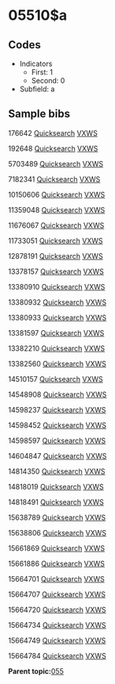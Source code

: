 # 05510$a

## Codes

-   Indicators
    -   First: 1
    -   Second: 0
-   Subfield: a

## Sample bibs

176642 [Quicksearch](https://search.library.yale.edu/catalog/176642) [VXWS](http://prodorbis.library.yale.edu:7014/vxws/GetHoldingsService?bibId=176642)

192648 [Quicksearch](https://search.library.yale.edu/catalog/192648) [VXWS](http://prodorbis.library.yale.edu:7014/vxws/GetHoldingsService?bibId=192648)

5703489 [Quicksearch](https://search.library.yale.edu/catalog/5703489) [VXWS](http://prodorbis.library.yale.edu:7014/vxws/GetHoldingsService?bibId=5703489)

7182341 [Quicksearch](https://search.library.yale.edu/catalog/7182341) [VXWS](http://prodorbis.library.yale.edu:7014/vxws/GetHoldingsService?bibId=7182341)

10150606 [Quicksearch](https://search.library.yale.edu/catalog/10150606) [VXWS](http://prodorbis.library.yale.edu:7014/vxws/GetHoldingsService?bibId=10150606)

11359048 [Quicksearch](https://search.library.yale.edu/catalog/11359048) [VXWS](http://prodorbis.library.yale.edu:7014/vxws/GetHoldingsService?bibId=11359048)

11676067 [Quicksearch](https://search.library.yale.edu/catalog/11676067) [VXWS](http://prodorbis.library.yale.edu:7014/vxws/GetHoldingsService?bibId=11676067)

11733051 [Quicksearch](https://search.library.yale.edu/catalog/11733051) [VXWS](http://prodorbis.library.yale.edu:7014/vxws/GetHoldingsService?bibId=11733051)

12878191 [Quicksearch](https://search.library.yale.edu/catalog/12878191) [VXWS](http://prodorbis.library.yale.edu:7014/vxws/GetHoldingsService?bibId=12878191)

13378157 [Quicksearch](https://search.library.yale.edu/catalog/13378157) [VXWS](http://prodorbis.library.yale.edu:7014/vxws/GetHoldingsService?bibId=13378157)

13380910 [Quicksearch](https://search.library.yale.edu/catalog/13380910) [VXWS](http://prodorbis.library.yale.edu:7014/vxws/GetHoldingsService?bibId=13380910)

13380932 [Quicksearch](https://search.library.yale.edu/catalog/13380932) [VXWS](http://prodorbis.library.yale.edu:7014/vxws/GetHoldingsService?bibId=13380932)

13380933 [Quicksearch](https://search.library.yale.edu/catalog/13380933) [VXWS](http://prodorbis.library.yale.edu:7014/vxws/GetHoldingsService?bibId=13380933)

13381597 [Quicksearch](https://search.library.yale.edu/catalog/13381597) [VXWS](http://prodorbis.library.yale.edu:7014/vxws/GetHoldingsService?bibId=13381597)

13382210 [Quicksearch](https://search.library.yale.edu/catalog/13382210) [VXWS](http://prodorbis.library.yale.edu:7014/vxws/GetHoldingsService?bibId=13382210)

13382560 [Quicksearch](https://search.library.yale.edu/catalog/13382560) [VXWS](http://prodorbis.library.yale.edu:7014/vxws/GetHoldingsService?bibId=13382560)

14510157 [Quicksearch](https://search.library.yale.edu/catalog/14510157) [VXWS](http://prodorbis.library.yale.edu:7014/vxws/GetHoldingsService?bibId=14510157)

14548908 [Quicksearch](https://search.library.yale.edu/catalog/14548908) [VXWS](http://prodorbis.library.yale.edu:7014/vxws/GetHoldingsService?bibId=14548908)

14598237 [Quicksearch](https://search.library.yale.edu/catalog/14598237) [VXWS](http://prodorbis.library.yale.edu:7014/vxws/GetHoldingsService?bibId=14598237)

14598452 [Quicksearch](https://search.library.yale.edu/catalog/14598452) [VXWS](http://prodorbis.library.yale.edu:7014/vxws/GetHoldingsService?bibId=14598452)

14598597 [Quicksearch](https://search.library.yale.edu/catalog/14598597) [VXWS](http://prodorbis.library.yale.edu:7014/vxws/GetHoldingsService?bibId=14598597)

14604847 [Quicksearch](https://search.library.yale.edu/catalog/14604847) [VXWS](http://prodorbis.library.yale.edu:7014/vxws/GetHoldingsService?bibId=14604847)

14814350 [Quicksearch](https://search.library.yale.edu/catalog/14814350) [VXWS](http://prodorbis.library.yale.edu:7014/vxws/GetHoldingsService?bibId=14814350)

14818019 [Quicksearch](https://search.library.yale.edu/catalog/14818019) [VXWS](http://prodorbis.library.yale.edu:7014/vxws/GetHoldingsService?bibId=14818019)

14818491 [Quicksearch](https://search.library.yale.edu/catalog/14818491) [VXWS](http://prodorbis.library.yale.edu:7014/vxws/GetHoldingsService?bibId=14818491)

15638789 [Quicksearch](https://search.library.yale.edu/catalog/15638789) [VXWS](http://prodorbis.library.yale.edu:7014/vxws/GetHoldingsService?bibId=15638789)

15638806 [Quicksearch](https://search.library.yale.edu/catalog/15638806) [VXWS](http://prodorbis.library.yale.edu:7014/vxws/GetHoldingsService?bibId=15638806)

15661869 [Quicksearch](https://search.library.yale.edu/catalog/15661869) [VXWS](http://prodorbis.library.yale.edu:7014/vxws/GetHoldingsService?bibId=15661869)

15661886 [Quicksearch](https://search.library.yale.edu/catalog/15661886) [VXWS](http://prodorbis.library.yale.edu:7014/vxws/GetHoldingsService?bibId=15661886)

15664701 [Quicksearch](https://search.library.yale.edu/catalog/15664701) [VXWS](http://prodorbis.library.yale.edu:7014/vxws/GetHoldingsService?bibId=15664701)

15664707 [Quicksearch](https://search.library.yale.edu/catalog/15664707) [VXWS](http://prodorbis.library.yale.edu:7014/vxws/GetHoldingsService?bibId=15664707)

15664720 [Quicksearch](https://search.library.yale.edu/catalog/15664720) [VXWS](http://prodorbis.library.yale.edu:7014/vxws/GetHoldingsService?bibId=15664720)

15664734 [Quicksearch](https://search.library.yale.edu/catalog/15664734) [VXWS](http://prodorbis.library.yale.edu:7014/vxws/GetHoldingsService?bibId=15664734)

15664749 [Quicksearch](https://search.library.yale.edu/catalog/15664749) [VXWS](http://prodorbis.library.yale.edu:7014/vxws/GetHoldingsService?bibId=15664749)

15664784 [Quicksearch](https://search.library.yale.edu/catalog/15664784) [VXWS](http://prodorbis.library.yale.edu:7014/vxws/GetHoldingsService?bibId=15664784)

**Parent topic:**[055](../../tags/055/055.md)

